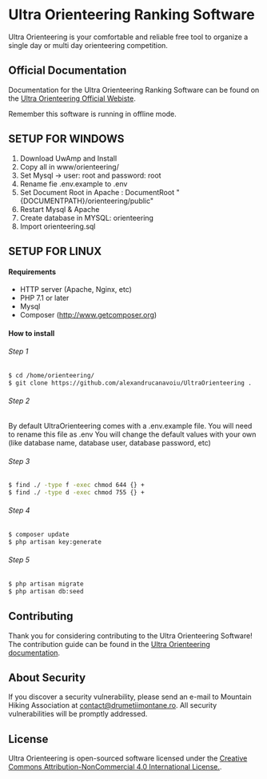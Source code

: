 # Ultra Orienteering Ranking Software

Ultra Orienteering is your comfortable and reliable free tool to organize a single day or multi day orienteering competition. 

## Official Documentation

Documentation for the Ultra Orienteering Ranking Software can be found on the [Ultra Orienteering Official Webiste](http://www.ultra-orienteering.drumetiimontane.ro).

Remember this software is running in offline mode.

## SETUP FOR WINDOWS

1. Download UwAmp and Install
2. Copy all in www/orienteering/
3. Set Mysql -> user: root and password: root
3. Rename fie .env.example to .env
4. Set Document Root in Apache : DocumentRoot "{DOCUMENTPATH}/orienteering/public"
5. Restart Mysql & Apache
6. Create database in MYSQL: orienteering
7. Import orienteering.sql

## SETUP FOR LINUX

#### Requirements
- HTTP server (Apache, Nginx, etc)
- PHP 7.1 or later
- Mysql
- Composer (http://www.getcomposer.org)

#### How to install

###### Step 1
```sh
$ cd /home/orienteering/
$ git clone https://github.com/alexandrucanavoiu/UltraOrienteering .
```

###### Step 2
By default UltraOrienteering comes with a .env.example file. You will need to rename this file as .env
You will change the default values with your own (like database name, database user, database password, etc)


###### Step 3
```sh
$ find ./ -type f -exec chmod 644 {} +
$ find ./ -type d -exec chmod 755 {} +
```

###### Step 4
```sh
$ composer update
$ php artisan key:generate
```

###### Step 5
```sh
$ php artisan migrate
$ php artisan db:seed
```

## Contributing

Thank you for considering contributing to the Ultra Orienteering Software! The contribution guide can be found in the [Ultra Orienteering documentation](http://www.ultra-orienteering.drumetiimontane.ro/documentatie).

## About Security

If you discover a security vulnerability, please send an e-mail to Mountain Hiking Association at contact@drumetiimontane.ro. All security vulnerabilities will be promptly addressed.

## License

Ultra Orienteering is open-sourced software licensed under the [ Creative Commons Attribution-NonCommercial 4.0 International License.](https://creativecommons.org/licenses/by-nc/4.0/).
